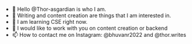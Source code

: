 - 👋 Hello @Thor-asgardian is who I am.
- 👀 Writing and content creation are things that I am interested in.
- 🌱 I am learning CSE right now. 
- 💞️ I would like to work with you on content creation or backend
- 📫 How to contact me on Instagram: @bhuvanr2022 and @thor.writes
